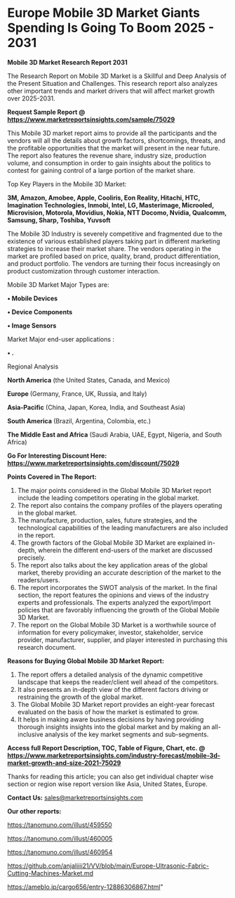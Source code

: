 # Europe Mobile 3D Market Giants Spending Is Going To Boom 2025 - 2031

<strong>Mobile 3D Market Research Report 2031</strong>

The Research Report on Mobile 3D Market is a Skillful and Deep Analysis of the Present Situation and Challenges. This research report also analyzes other important trends and market drivers that will affect market growth over 2025-2031.

<strong>Request Sample Report @ <a href=https://www.marketreportsinsights.com/sample/75029>https://www.marketreportsinsights.com/sample/75029</a></strong>

This Mobile 3D market report aims to provide all the participants and the vendors will all the details about growth factors, shortcomings, threats, and the profitable opportunities that the market will present in the near future. The report also features the revenue share, industry size, production volume, and consumption in order to gain insights about the politics to contest for gaining control of a large portion of the market share.

Top Key Players in the Mobile 3D Market:

<strong>3M, Amazon, Amobee, Apple, Cooliris, Eon Reality, Hitachi, HTC, Imagination Technologies, Inmobi, Intel, LG, Masterimage, Microoled, Microvision, Motorola, Movidius, Nokia, NTT Docomo, Nvidia, Qualcomm, Samsung, Sharp, Toshiba, Yuvsoft</strong>

The Mobile 3D Industry is severely competitive and fragmented due to the existence of various established players taking part in different marketing strategies to increase their market share. The vendors operating in the market are profiled based on price, quality, brand, product differentiation, and product portfolio. The vendors are turning their focus increasingly on product customization through customer interaction.

Mobile 3D Market Major Types are:

<strong>• Mobile Devices

• Device Components

• Image Sensors</strong>

Market Major end-user applications :

<strong>• .</strong>

Regional Analysis

</u><strong><b>North America</b></strong> (the United States, Canada, and Mexico)

<strong><b>Europe </b></strong>(Germany, France, UK, Russia, and Italy)

<strong><b>Asia-Pacific</b></strong> (China, Japan, Korea, India, and Southeast Asia)

<strong><b>South America</b></strong> (Brazil, Argentina, Colombia, etc.)

<strong><b>The Middle East and Africa</b></strong> (Saudi Arabia, UAE, Egypt, Nigeria, and South Africa)

<strong>Go For Interesting Discount Here: <a href=https://www.marketreportsinsights.com/discount/75029>https://www.marketreportsinsights.com/discount/75029</a></strong>

<strong>Points Covered in The Report:</strong>
<ol>
  <li>The major points considered in the Global Mobile 3D Market report include the leading competitors operating in the global market.</li>
  <li>The report also contains the company profiles of the players operating in the global market.</li>
  <li>The manufacture, production, sales, future strategies, and the technological capabilities of the leading manufacturers are also included in the report.</li>
  <li>The growth factors of the Global Mobile 3D Market are explained in-depth, wherein the different end-users of the market are discussed precisely.</li>
  <li>The report also talks about the key application areas of the global market, thereby providing an accurate description of the market to the readers/users.</li>
  <li>The report incorporates the SWOT analysis of the market. In the final section, the report features the opinions and views of the industry experts and professionals. The experts analyzed the export/import policies that are favorably influencing the growth of the Global Mobile 3D Market.</li>
  <li>The report on the Global Mobile 3D Market is a worthwhile source of information for every policymaker, investor, stakeholder, service provider, manufacturer, supplier, and player interested in purchasing this research document.</li>
</ol>
<strong>Reasons for Buying Global Mobile 3D Market Report:</strong>

<ol>
  <li>The report offers a detailed analysis of the dynamic competitive landscape that keeps the reader/client well ahead of the competitors.</li>
  <li>It also presents an in-depth view of the different factors driving or restraining the growth of the global market.</li>
  <li>The Global Mobile 3D Market report provides an eight-year forecast evaluated on the basis of how the market is estimated to grow.</li>
  <li>It helps in making aware business decisions by having providing thorough insights insights into the global market and by making an all-inclusive analysis of the key market segments and sub-segments.</li>
</ol>
<strong>Access full Report Description, TOC, Table of Figure, Chart, etc. @ <a href=https://www.marketreportsinsights.com/industry-forecast/mobile-3d-market-growth-and-size-2021-75029>https://www.marketreportsinsights.com/industry-forecast/mobile-3d-market-growth-and-size-2021-75029</a></strong>


Thanks for reading this article; you can also get individual chapter wise section or region wise report version like Asia, United States, Europe.

<strong>Contact Us:</strong>
sales@marketreportsinsights.com

<strong>Our other reports:</strong>

<a href=https://tanomuno.com/illust/459550>https://tanomuno.com/illust/459550</a>

<a href=https://tanomuno.com/illust/460005>https://tanomuno.com/illust/460005</a>

<a href=https://tanomuno.com/illust/460954>https://tanomuno.com/illust/460954</a>

<a href=https://github.com/anjaliiii21/VV/blob/main/Europe-Ultrasonic-Fabric-Cutting-Machines-Market.md>https://github.com/anjaliiii21/VV/blob/main/Europe-Ultrasonic-Fabric-Cutting-Machines-Market.md</a>

<a href=https://ameblo.jp/cargo656/entry-12886306867.html>https://ameblo.jp/cargo656/entry-12886306867.html</a>"
